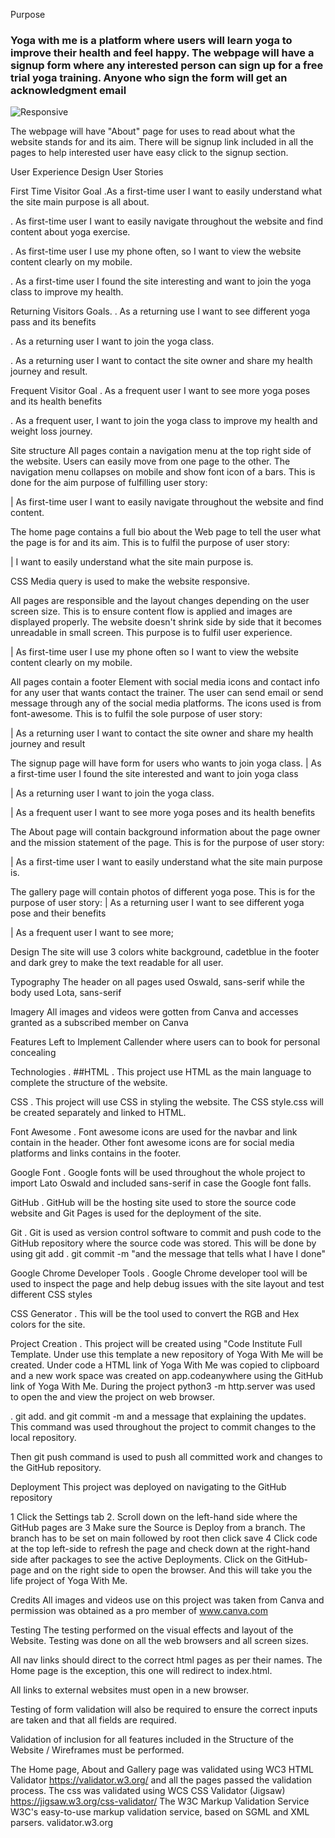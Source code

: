 Purpose

### Yoga with me is a platform where users will learn yoga to improve their health and feel happy. The webpage will have a signup form where any interested person can sign up for a free trial yoga training. Anyone who sign the form will get an acknowledgment email
![Responsive]()

The webpage will have "About" page for uses to read about what the website stands for and its aim. There will be signup link included in all the pages to help interested user have easy click to the signup section.

User Experience Design
User Stories

First Time Visitor Goal
.As a first-time user I want to easily understand what the site main purpose is all about.

. As first-time user I want to easily navigate throughout the website and find content about yoga exercise.

. As first-time user I use my phone often, so I want to view the website content clearly on my mobile.

. As a first-time user I found the site interesting and want to join the yoga class to improve my health.

Returning Visitors Goals.
. As a returning use I want to see different yoga pass and its benefits

.  As a returning user I want to join the yoga class.

. As a returning user I want to contact the site owner and share my health journey and result.

Frequent Visitor Goal
. As a frequent user I want to see more yoga poses and its health benefits

. As a frequent user, I want to join the yoga class to improve my health and weight loss journey.

Site structure
All pages contain a navigation menu at the top right side of the website. Users can easily move from one page to the other. The navigation menu collapses on mobile and show font icon of a bars. This is done for the aim purpose of fulfilling user story:

| As first-time user I want to easily navigate throughout the website and find content.

The home page contains a full bio about the Web page to tell the user what the page is for and its aim. This is to fulfil the purpose of user story:

| I want to easily understand what the site main purpose is.

CSS Media query is used to make the website responsive.

All pages are responsible and the layout changes depending on the user screen size. This is to ensure content flow is applied and images are displayed properly. The website doesn't shrink side by side that it becomes unreadable in small screen. This purpose is to fulfil user experience.

| As first-time user I use my phone often so I want to view the website content clearly on my mobile.

All pages contain a footer Element with social media icons and contact info for any user that wants contact the trainer. The user can send email or send message through any of the social media platforms. The icons used is from font-awesome. This is to fulfil the sole purpose of user story:

| As a returning user I want to contact the site owner and share my health journey and result

The signup page will have form for users who wants to join yoga class.
| As a first-time user I found the site interested and want to join yoga class

| As a returning user I want to join the yoga class.

| As a frequent user I want to see more yoga poses and its health benefits

The About page will contain background information about the page owner and the mission statement of the page. This is for the purpose of user story:

| As a first-time user I want to easily understand what the site main purpose is.

The gallery page will contain photos of different yoga pose. This is for the purpose of user story:
| As a returning user I want to see different yoga pose and their benefits

| As a frequent user I want to see more;

Design
The site will use 3 colors white background, cadetblue in the footer and dark grey to make the text readable for all user.

Typography
The header on all pages used Oswald, sans-serif while the body used Lota, sans-serif

Imagery
All images and videos were gotten from Canva and accesses granted as a subscribed member on Canva

Features Left to Implement
Callender where users can to book for personal concealing

Technologies
. ##HTML . This project use HTML as the main language to complete the structure of the website.

CSS
. This project will use CSS in styling the website. The CSS style.css will be created separately and linked to HTML.

Font Awesome
. Font awesome icons are used for the navbar and link contain in the header. Other font awesome icons are for social media platforms and links contains in the footer.

Google Font
. Google fonts will be used throughout the whole project to import Lato Oswald and included sans-serif in case the Google font falls.

GitHub
. GitHub will be the hosting site used to store the source code website and Git Pages is used for the deployment of the site.

Git
. Git is used as version control software to commit and push code to the GitHub repository where the source code was stored. This will be done by using git add .
git commit -m "and the message that tells what I have I done"

Google Chrome Developer Tools
. Google Chrome developer tool will be used to inspect the page and help debug issues with the site layout and test different CSS styles

CSS Generator
. This will be the tool used to convert the RGB and Hex colors for the site.

Project Creation
. This project will be created using "Code Institute Full Template. Under use this template a new repository of Yoga With Me will be created. Under code a HTML link of Yoga With Me was copied to clipboard and a new work space was created on app.codeanywhere using the GitHub link of Yoga With Me. During the project python3 -m http.server was used to open the and view the project on web browser.

. git add. and git commit -m and a message that explaining the updates. This command was used throughout the project to commit changes to the local repository.

Then git push command is used to push all committed work and changes to the GitHub repository.

Deployment
This project was deployed on navigating to the GitHub repository

1 Click the Settings tab
2. Scroll down on the left-hand side where the GitHub pages are
3 Make sure the Source is Deploy from a branch. The branch has to be set on main followed by root then click save
4 Click code at the top left-side to refresh the page and check down at the right-hand side after packages to see the active Deployments. Click on the GitHub-page and on the right side to open the browser. And this will take you the life project of Yoga With Me.

Credits
All images and videos use on this project was taken from Canva and permission was obtained as a pro member of www.canva.com

Testing
The testing performed on the visual effects and layout of the Website. Testing was done on all the web browsers and all screen sizes.

All nav links should direct to the correct html pages as per their names. The Home page is the exception, this one will redirect to index.html.

All links to external websites must open in a new browser.

Testing of form validation will also be required to ensure the correct inputs are taken and that all fields are required.

Validation of inclusion for all features included in the Structure of the Website / Wireframes must be performed.

The Home page, About and Gallery page was validated using WC3 HTML Validator <https://validator.w3.org/> and all the pages passed the validation process.
The css was validated using WCS CSS Validator (Jigsaw) <https://jigsaw.w3.org/css-validator/>
The W3C Markup Validation Service
W3C's easy-to-use markup validation service, based on SGML and XML parsers.
validator.w3.org
